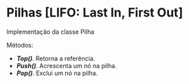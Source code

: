 # Pilhas [LIFO: Last In, First Out]
 Implementação da classe Pilha
 
 Métodos: 
 * _**Top()**_. Retorna a referência.
 * _**Push()**_. Acrescenta um nó na pilha.
 * _**Pop()**_. Exclui um nó na pilha.

